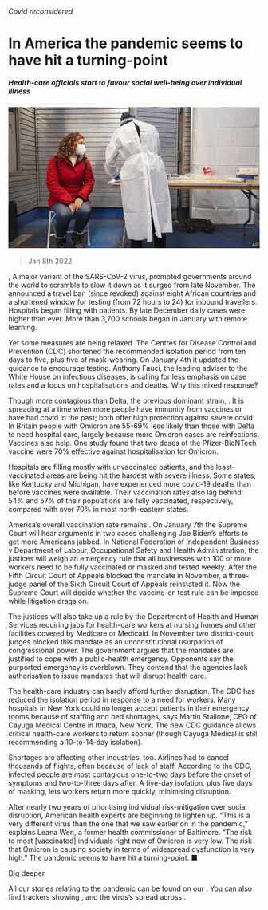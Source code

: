 ###### Covid reconsidered

# In America the pandemic seems to have hit a turning-point 

##### Health-care officials start to favour social well-being over individual illness 

![image](images/20220108_usp002.jpg) 

> Jan 8th 2022 

, A major variant of the SARS-CoV-2 virus, prompted governments around the world to scramble to slow it down as it surged from late November. The  announced a travel ban (since revoked) against eight African countries and a shortened window for testing (from 72 hours to 24) for inbound travellers. Hospitals began filling with patients. By late December daily cases were higher than ever. More than 3,700 schools began in January with remote learning.

Yet some measures are being relaxed. The Centres for Disease Control and Prevention (CDC) shortened the recommended isolation period from ten days to five, plus five of mask-wearing. On January 4th it updated the guidance to encourage testing. Anthony Fauci, the leading adviser to the White House on infectious diseases, is calling for less emphasis on case rates and a focus on hospitalisations and deaths. Why this mixed response?


Though more contagious than Delta, the previous dominant strain, . It is spreading at a time when more people have immunity from vaccines or have had covid in the past; both offer high protection against severe covid. In Britain people with Omicron are 55-69% less likely than those with Delta to need hospital care, largely because more Omicron cases are reinfections. Vaccines also help. One study found that two doses of the Pfizer-BioNTech vaccine were 70% effective against hospitalisation for Omicron.

Hospitals are filling mostly with unvaccinated patients, and the least-vaccinated areas are being hit the hardest with severe illness. Some states, like Kentucky and Michigan, have experienced more covid-19 deaths than before vaccines were available. Their vaccination rates also lag behind: 54% and 57% of their populations are fully vaccinated, respectively, compared with over 70% in most north-eastern states.

America’s overall vaccination rate remains . On January 7th the Supreme Court will hear arguments in two cases challenging Joe Biden’s efforts to get more Americans jabbed. In National Federation of Independent Business v Department of Labour, Occupational Safety and Health Administration, the justices will weigh an emergency rule that all businesses with 100 or more workers need to be fully vaccinated or masked and tested weekly. After the Fifth Circuit Court of Appeals blocked the mandate in November, a three-judge panel of the Sixth Circuit Court of Appeals reinstated it. Now the Supreme Court will decide whether the vaccine-or-test rule can be imposed while litigation drags on.

The justices will also take up a rule by the Department of Health and Human Services requiring jabs for health-care workers at nursing homes and other facilities covered by Medicare or Medicaid. In November two district-court judges blocked this mandate as an unconstitutional usurpation of congressional power. The government argues that the mandates are justified to cope with a public-health emergency. Opponents say the purported emergency is overblown. They contend that the agencies lack authorisation to issue mandates that will disrupt health care.

The health-care industry can hardly afford further disruption. The CDC has reduced the isolation period in response to a need for workers. Many hospitals in New York could no longer accept patients in their emergency rooms because of staffing and bed shortages, says Martin Stallone, CEO of Cayuga Medical Centre in Ithaca, New York. The new CDC guidance allows critical health-care workers to return sooner (though Cayuga Medical is still recommending a 10-to-14-day isolation).

Shortages are affecting other industries, too. Airlines had to cancel thousands of flights, often because of lack of staff. According to the CDC, infected people are most contagious one-to-two days before the onset of symptoms and two-to-three days after. A five-day isolation, plus five days of masking, lets workers return more quickly, minimising disruption.

After nearly two years of prioritising individual risk-mitigation over social disruption, American health experts are beginning to lighten up. “This is a very different virus than the one that we saw earlier on in the pandemic,” explains Leana Wen, a former health commissioner of Baltimore. “The risk to most [vaccinated] individuals right now of Omicron is very low. The risk that Omicron is causing society in terms of widespread dysfunction is very high.” The pandemic seems to have hit a turning-point. ■

Dig deeper

All our stories relating to the pandemic can be found on our . You can also find trackers showing ,  and the virus’s spread across .

